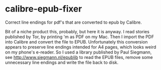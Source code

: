 calibre-epub-fixer
==================

Correct line endings for pdf's that are converted to epub by Calibre.

Bit of a niche product this, probably, but here it is anyway.
I read stories published by Tor, by printing 'm as PDF on my Mac. Then I import the PDF into Calibre and convert the file
to EPUB. Unfortunately this conversion appears to preserve line endings intended for A4 pages, which looks weird on my phone's e-reader.
So I used a library published by Paul Siegmann, see http://www.siegmann.nl/epublib to read the EPUB files, remove
some unnecessary line endings and write the file back to disk.

